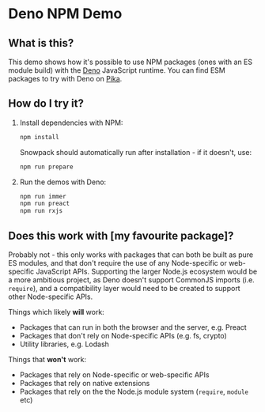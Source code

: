 # Deno NPM Demo

## What is this?

This demo shows how it's possible to use NPM packages (ones with an ES module build) with the [Deno](https://deno.land/) JavaScript runtime. You can find ESM packages to try with Deno on [Pika](https://www.pika.dev/).

## How do I try it?

1. Install dependencies with NPM:

   ```sh
   npm install
   ```

   Snowpack should automatically run after installation - if it doesn't, use:

   ```sh
   npm run prepare
   ```

2. Run the demos with Deno:

   ```sh
   npm run immer
   npm run preact
   npm run rxjs
   ```

## Does this work with [my favourite package]?

Probably not - this only works with packages that can both be built as pure ES modules, and that don't require the use of any Node-specific or web-specific JavaScript APIs. Supporting the larger Node.js ecosystem would be a more ambitious project, as Deno doesn't support CommonJS imports (i.e. `require`), and a compatibility layer would need to be created to support other Node-specific APIs.

Things which likely **will** work:

- Packages that can run in both the browser and the server, e.g. Preact
- Packages that don't rely on Node-specific APIs (e.g. fs, crypto)
- Utility libraries, e.g. Lodash

Things that **won't** work:

- Packages that rely on Node-specific or web-specific APIs
- Packages that rely on native extensions
- Packages that rely on the the Node.js module system (`require`, `module` etc)
